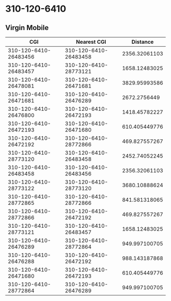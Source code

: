 # 310-120-6410
## Virgin Mobile


| CGI | Nearest CGI | Distance |
|-----|-------------|----------|
| 310-120-6410-26483456 | 310-120-6410-26483458 | 2356.32061103 |
| 310-120-6410-26483457 | 310-120-6410-28773121 | 1658.12483025 |
| 310-120-6410-26478081 | 310-120-6410-26471681 | 3829.95993586 |
| 310-120-6410-26471681 | 310-120-6410-26476289 | 2672.2756449 |
| 310-120-6410-26476800 | 310-120-6410-26472193 | 1418.45782227 |
| 310-120-6410-26472193 | 310-120-6410-26471680 | 610.405449776 |
| 310-120-6410-26472192 | 310-120-6410-28772866 | 469.827557267 |
| 310-120-6410-28773120 | 310-120-6410-26483458 | 2452.74052245 |
| 310-120-6410-26483458 | 310-120-6410-26483456 | 2356.32061103 |
| 310-120-6410-28773122 | 310-120-6410-28773120 | 3680.10888624 |
| 310-120-6410-28772865 | 310-120-6410-28772866 | 841.581318065 |
| 310-120-6410-28772866 | 310-120-6410-26472192 | 469.827557267 |
| 310-120-6410-28773121 | 310-120-6410-26483457 | 1658.12483025 |
| 310-120-6410-26476289 | 310-120-6410-28772864 | 949.997100705 |
| 310-120-6410-26476288 | 310-120-6410-26472192 | 988.143187868 |
| 310-120-6410-26471680 | 310-120-6410-26472193 | 610.405449776 |
| 310-120-6410-28772864 | 310-120-6410-26476289 | 949.997100705 |
